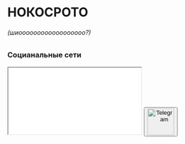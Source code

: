 
# НОКОСРОТО
###### (шиоооооооооооооооооо?)
### Социанальные сети
<iframe src="example.com" title="description"></iframe>
<button onclick="window.location = 'https:/t.me/nokomoto'"><img src="https://upload.wikimedia.org/wikipedia/commons/thumb/8/82/Telegram_logo.svg/1024px-Telegram_logo.svg.png" alt="Telegram" width=60></button>
